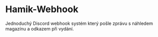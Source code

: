 # Hamik-Webhook
Jednoduchý Discord webhook systém který pošle zprávu s náhledem magazínu a odkazem při vydání.
